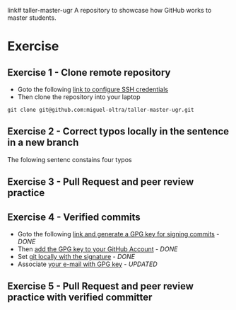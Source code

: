 link# taller-master-ugr
A repository to showcase how GitHub works to master students.

# Exercise
## Exercise 1 - Clone remote repository
  * Goto the following [link to configure SSH credentials](https://docs.github.com/en/authentication/connecting-to-github-with-ssh/adding-a-new-ssh-key-to-your-github-account)
  * Then clone the repository into your laptop

  ```git clone git@github.com:miguel-oltra/taller-master-ugr.git```
  
## Exercise 2 - Correct typos locally in the sentence in a new branch

The folowing sentenc constains four typos

## Exercise 3 - Pull Request and peer review practice

## Exercise 4 - Verified commits
  * Goto the following [link and generate a GPG key for signing commits](https://docs.github.com/en/authentication/managing-commit-signature-verification/generating-a-new-gpg-key) - *DONE*
  * Then [add the GPG key to your GitHub Account](https://docs.github.com/en/authentication/managing-commit-signature-verification/adding-a-gpg-key-to-your-github-account) - *DONE*
  * Set [git locally with the signature](https://docs.github.com/en/authentication/managing-commit-signature-verification/telling-git-about-your-signing-key) - *DONE*
  * Associate [your e-mail with GPG key](https://docs.github.com/en/authentication/managing-commit-signature-verification/associating-an-email-with-your-gpg-key) - *UPDATED*

## Exercise 5 - Pull Request and peer review practice with verified committer

